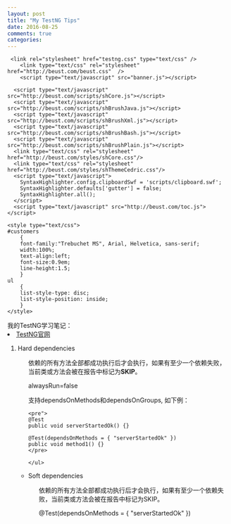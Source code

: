 ```yaml
---
layout: post
title: "My TestNG Tips"
date: 2016-08-25
comments: true
categories:
---
```


<head>
	<meta http-equiv="Content-Type" content="text/html; charset=utf-8" />
	
	 <link rel="stylesheet" href="testng.css" type="text/css" />
        <link type="text/css" rel="stylesheet" href="http://beust.com/beust.css"  />
        <script type="text/javascript" src="banner.js"></script>

      <script type="text/javascript" src="http://beust.com/scripts/shCore.js"></script>
      <script type="text/javascript" src="http://beust.com/scripts/shBrushJava.js"></script>
      <script type="text/javascript" src="http://beust.com/scripts/shBrushXml.js"></script>
      <script type="text/javascript" src="http://beust.com/scripts/shBrushBash.js"></script>
      <script type="text/javascript" src="http://beust.com/scripts/shBrushPlain.js"></script>
      <link type="text/css" rel="stylesheet" href="http://beust.com/styles/shCore.css"/>
      <link type="text/css" rel="stylesheet" href="http://beust.com/styles/shThemeCedric.css"/>
      <script type="text/javascript">
        SyntaxHighlighter.config.clipboardSwf = 'scripts/clipboard.swf';
        SyntaxHighlighter.defaults['gutter'] = false;
        SyntaxHighlighter.all();
      </script>
      <script type="text/javascript" src="http://beust.com/toc.js"></script>
	  
	<style type="text/css">
	#customers
		{
		font-family:"Trebuchet MS", Arial, Helvetica, sans-serif;
		width:100%;
		text-align:left;
		font-size:0.9em;
		line-height:1.5;
		}
	ul
		{
		list-style-type: disc;
		list-style-position: inside;		
		}
	</style>
</head>

<div class="css-full-post-content js-full-post-content" id="customers">
我的TestNG学习笔记：
<li><a href="http://testng.org/doc/documentation-main.html#annotations"> TestNG官网</a></li>

<ol>
<li>Hard dependencies</li>
	<ul>
	依赖的所有方法全部都成功执行后才会执行，如果有至少一个依赖失败，当前类或方法会被在报告中标记为<b>SKIP</b>。
	</ul>
	<ul>
	alwaysRun=false
	</ul>
	<ul>
	支持dependsOnMethods和dependsOnGroups, 如下例：
	
	<pre">
	@Test
	public void serverStartedOk() {}

	@Test(dependsOnMethods = { "serverStartedOk" })
	public void method1() {}
	</pre>
	
	</ul>
<li>Soft dependencies</li>
	<ul>
	依赖的所有方法全部都成功执行后才会执行，如果有至少一个依赖失败，当前类或方法会被在报告中标记为SKIP。
	</ul>
	<ul>
	@Test(dependsOnMethods = { "serverStartedOk" })
	</ul>	
</ol>
</div>	